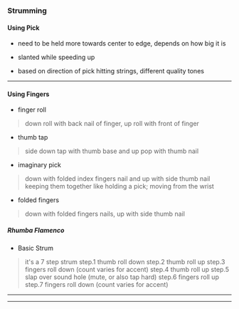 
### Strumming

#### Using Pick

* need to be held more towards center to edge, depends on how big it is

* slanted while speeding up

* based on direction of pick hitting strings, different quality tones

---

#### Using Fingers

* finger roll
> down roll with back nail of finger, up roll with front of finger

* thumb tap
> side down tap with thumb base and up pop with thumb nail

* imaginary pick
> down with folded index fingers nail and up with side thumb nail
> keeping them together like holding a pick; moving from the wrist

* folded fingers
> down with folded fingers nails, up with side thumb nail


##### Rhumba Flamenco

* Basic Strum

> it's a 7 step strum
> step.1 thumb roll down
> step.2 thumb roll up
> step.3 fingers roll down (count varies for accent)
> step.4 thumb roll up
> step.5 slap over sound hole (mute, or also tap hard)
> step.6 fingers roll up
> step.7 fingers roll down (count varies for accent)

---
---
